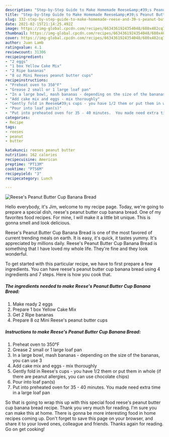 ```yaml
---
description: "Step-by-Step Guide to Make Homemade Reese&amp;#39;s Peanut Butter Cup Banana Bread"
title: "Step-by-Step Guide to Make Homemade Reese&amp;#39;s Peanut Butter Cup Banana Bread"
slug: 332-step-by-step-guide-to-make-homemade-reese-and-39-s-peanut-butter-cup-banana-bread
date: 2021-02-15T21:14:25.492Z
image: https://img-global.cpcdn.com/recipes/6634361924354048/680x482cq70/reeses-peanut-butter-cup-banana-bread-recipe-main-photo.jpg
thumbnail: https://img-global.cpcdn.com/recipes/6634361924354048/680x482cq70/reeses-peanut-butter-cup-banana-bread-recipe-main-photo.jpg
cover: https://img-global.cpcdn.com/recipes/6634361924354048/680x482cq70/reeses-peanut-butter-cup-banana-bread-recipe-main-photo.jpg
author: Juan Lamb
ratingvalue: 4.1
reviewcount: 31306
recipeingredient:
- "2 eggs"
- "1 box Yellow Cake Mix"
- "2 Ripe bananas"
- "8 oz Mini Reeses peanut butter cups"
recipeinstructions:
- "Preheat oven to 350°F"
- "Grease 2 small or 1 large loaf pan"
- "In a large bowl, mash bananas - depending on the size of the bananas, you can use 3"
- "Add cake mix and eggs - mix thoroughly"
- "Gently fold in Reese&#39;s cups - you have 1/2 them or put them in whole (if there are peanut allergies, you can use chocolate chips)"
- "Pour into loaf pan(s)"
- "Put into preheated oven for 35 - 40 minutes.  You made need extra time in a large loaf pan"
categories:
- Recipe
tags:
- reeses
- peanut
- butter

katakunci: reeses peanut butter 
nutrition: 162 calories
recipecuisine: American
preptime: "PT13M"
cooktime: "PT56M"
recipeyield: "3"
recipecategory: Lunch

---
```



![Reese&#39;s Peanut Butter Cup Banana Bread](https://img-global.cpcdn.com/recipes/6634361924354048/680x482cq70/reeses-peanut-butter-cup-banana-bread-recipe-main-photo.jpg)

Hello everybody, it's Jim, welcome to my recipe page. Today, we're going to prepare a special dish, reese&#39;s peanut butter cup banana bread. One of my favorites food recipes. For mine, I will make it a little bit unique. This is gonna smell and look delicious.



Reese&#39;s Peanut Butter Cup Banana Bread is one of the most favored of current trending meals on earth. It is easy, it's quick, it tastes yummy. It's appreciated by millions daily. Reese&#39;s Peanut Butter Cup Banana Bread is something that I have loved my whole life. They're fine and they look wonderful.


To get started with this particular recipe, we have to first prepare a few ingredients. You can have reese&#39;s peanut butter cup banana bread using 4 ingredients and 7 steps. Here is how you cook that.

<!--inarticleads1-->

##### The ingredients needed to make Reese&#39;s Peanut Butter Cup Banana Bread:

1. Make ready 2 eggs
1. Prepare 1 box Yellow Cake Mix
1. Get 2 Ripe bananas
1. Prepare 8 oz Mini Reese&#39;s peanut butter cups




<!--inarticleads2-->

##### Instructions to make Reese&#39;s Peanut Butter Cup Banana Bread:

1. Preheat oven to 350°F
1. Grease 2 small or 1 large loaf pan
1. In a large bowl, mash bananas - depending on the size of the bananas, you can use 3
1. Add cake mix and eggs - mix thoroughly
1. Gently fold in Reese&#39;s cups - you have 1/2 them or put them in whole (if there are peanut allergies, you can use chocolate chips)
1. Pour into loaf pan(s)
1. Put into preheated oven for 35 - 40 minutes.  You made need extra time in a large loaf pan




So that is going to wrap this up with this special food reese&#39;s peanut butter cup banana bread recipe. Thank you very much for reading. I'm sure you can make this at home. There is gonna be more interesting food in home recipes coming up. Don't forget to save this page on your browser, and share it to your loved ones, colleague and friends. Thanks again for reading. Go on get cooking!
